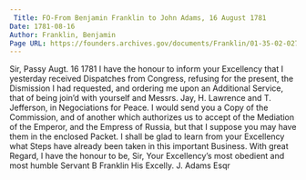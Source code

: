 ```yaml
---
 Title: FO-From Benjamin Franklin to John Adams, 16 August 1781
Date: 1781-08-16
Author: Franklin, Benjamin
Page URL: https://founders.archives.gov/documents/Franklin/01-35-02-0275
---
```


Sir,
Passy Augt. 16 1781
I have the honour to inform your Excellency that I yesterday received Dispatches from Congress, refusing for the present, the Dismission I had requested, and ordering me upon an Additional Service, that of being join’d with yourself and Messrs. Jay, H. Lawrence and T. Jefferson, in Negociations for Peace. I would send you a Copy of the Commission, and of another which authorizes us to accept of the Mediation of the Emperor, and the Empress of Russia, but that I suppose you may have them in the enclosed Packet. I shall be glad to learn from your Excellency what Steps have already been taken in this important Business. With great Regard, I have the honour to be, Sir, Your Excellency’s most obedient and most humble Servant
B Franklin
His Excelly. J. Adams Esqr

